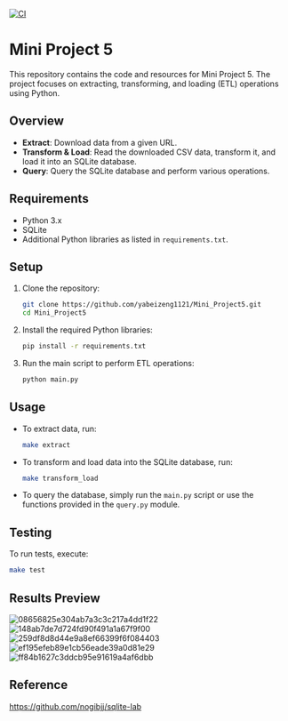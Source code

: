 [![CI](https://github.com/nogibjj/Mini_Project5_Yabei_New/actions/workflows/cicd.yml/badge.svg)](https://github.com/nogibjj/Mini_Project5_Yabei_New/actions/workflows/cicd.yml)
# Mini Project 5

This repository contains the code and resources for Mini Project 5. The project focuses on extracting, transforming, and loading (ETL) operations using Python.

## Overview

- **Extract**: Download data from a given URL.
- **Transform & Load**: Read the downloaded CSV data, transform it, and load it into an SQLite database.
- **Query**: Query the SQLite database and perform various operations.

## Requirements

- Python 3.x
- SQLite
- Additional Python libraries as listed in `requirements.txt`.

## Setup

1. Clone the repository:
   ```bash
   git clone https://github.com/yabeizeng1121/Mini_Project5.git
   cd Mini_Project5
   ```

2. Install the required Python libraries:
   ```bash
   pip install -r requirements.txt
   ```

3. Run the main script to perform ETL operations:
   ```bash
   python main.py
   ```

## Usage

- To extract data, run:
  ```bash
  make extract
  ```

- To transform and load data into the SQLite database, run:
  ```bash
  make transform_load
  ```

- To query the database, simply run the `main.py` script or use the functions provided in the `query.py` module.

## Testing

To run tests, execute:
```bash
make test
```

## Results Preview
![08656825e304ab7a3c3c217a4dd1f22](https://github.com/nogibjj/Mini_Project5_Yabei_New/assets/143656459/b0596f73-cc4a-4c0e-97f4-4910a0fe2f43)
![148ab7de7d724fd90f491a1a67f9f00](https://github.com/nogibjj/Mini_Project5_Yabei_New/assets/143656459/63194df8-567c-44ab-8b13-156db3bd87cd)
![259df8d8d44e9a8ef66399f6f084403](https://github.com/nogibjj/Mini_Project5_Yabei_New/assets/143656459/88f7111e-0201-4dcc-b804-2aecaea7a83c)
![ef195efeb89e1cb56eade39a0d81e29](https://github.com/nogibjj/Mini_Project5_Yabei_New/assets/143656459/7477bafb-a6c4-44e4-94f2-35c3c20b55bb)
![ff84b1627c3ddcb95e91619a4af6dbb](https://github.com/nogibjj/Mini_Project5_Yabei_New/assets/143656459/f7ac6671-ee3e-49d9-b66b-d7e431cae4fa)


## Reference
https://github.com/nogibjj/sqlite-lab
